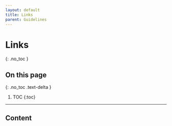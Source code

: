 ```yaml
---
layout: default
title: Links
parent: Guidelines  
---
```


# Links
{: .no_toc }

## On this page
{: .no_toc .text-delta }

1. TOC
{:toc}

---

## Content
